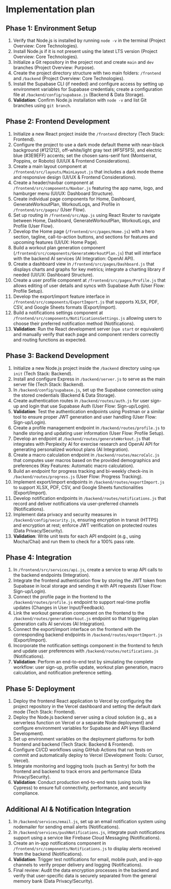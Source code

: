 # Implementation plan

## Phase 1: Environment Setup

1.  Verify that Node.js is installed by running `node -v` in the terminal (Project Overview: Core Technologies).
2.  Install Node.js if it is not present using the latest LTS version (Project Overview: Core Technologies).
3.  Initialize a Git repository in the project root and create `main` and `dev` branches (Project Overview: Purpose).
4.  Create the project directory structure with two main folders: `/frontend` and `/backend` (Project Overview: Core Technologies).
5.  Install the Supabase CLI (if needed) and configure access by setting up environment variables for Supabase credentials; create a configuration file at `/backend/config/supabase.js` (Backend & Data Storage).
6.  **Validation**: Confirm Node.js installation with `node -v` and list Git branches using `git branch`.

## Phase 2: Frontend Development

1.  Initialize a new React project inside the `/frontend` directory (Tech Stack: Frontend).
2.  Configure the project to use a dark mode default theme with near-black background (#121212), off-white/light gray text (#F5F5F5), and electric blue (#3E9EFF) accents; set the chosen sans-serif font (Montserrat, Poppins, or Roboto) (UI/UX & Frontend Considerations).
3.  Create a main layout component at `/frontend/src/layouts/MainLayout.js` that includes a dark mode theme and responsive design (UI/UX & Frontend Considerations).
4.  Create a header/navbar component at `/frontend/src/components/Navbar.js` featuring the app name, logo, and hamburger menu (UI/UX: Dashboard Structure).
5.  Create individual page components for Home, Dashboard, GenerateWorkoutPlan, WorkoutLogs, and Profile in `/frontend/src/pages/` (User Flow).
6.  Set up routing in `/frontend/src/App.js` using React Router to navigate between Home, Dashboard, GenerateWorkoutPlan, WorkoutLogs, and Profile (User Flow).
7.  Develop the Home page (`/frontend/src/pages/Home.js`) with a hero section, tagline, call-to-action buttons, and sections for features and upcoming features (UI/UX: Home Page).
8.  Build a workout plan generation component (`/frontend/src/components/GenerateWorkoutPlan.js`) that will interface with the backend AI services (AI Integration: OpenAI API).
9.  Create a dashboard view in `/frontend/src/pages/Dashboard.js` that displays charts and graphs for key metrics; integrate a charting library if needed (UI/UX: Dashboard Structure).
10. Create a user profile component at `/frontend/src/pages/Profile.js` that allows editing of user details and syncs with Supabase Auth (User Flow: Profile Setup).
11. Develop the export/import feature interface in `/frontend/src/components/ExportImport.js` that supports XLSX, PDF, CSV, and Google Sheets formats (Export/Import).
12. Build a notifications settings component at `/frontend/src/components/NotificationsSettings.js` allowing users to choose their preferred notification method (Notifications).
13. **Validation**: Run the React development server (`npm start` or equivalent) and manually verify that each page and component renders correctly and routing functions as expected.

## Phase 3: Backend Development

1.  Initialize a new Node.js project inside the `/backend` directory using `npm init` (Tech Stack: Backend).
2.  Install and configure Express in `/backend/server.js` to serve as the main server file (Tech Stack: Backend).
3.  In `/backend/config/supabase.js`, set up the Supabase connection using the stored credentials (Backend & Data Storage).
4.  Create authentication routes in `/backend/routes/auth.js` for user sign-up and login that use Supabase Auth (User Flow: Sign-up/Login).
5.  **Validation**: Test the authentication endpoints using Postman or a similar tool to ensure proper JWT generation and user handling (User Flow: Sign-up/Login).
6.  Create a profile management endpoint in `/backend/routes/profile.js` to handle storing and updating user information (User Flow: Profile Setup).
7.  Develop an endpoint at `/backend/routes/generateWorkout.js` that integrates with Perplexity AI for exercise research and OpenAI API for generating personalized workout plans (AI Integration).
8.  Create a macro calculation endpoint in `/backend/routes/macroCalc.js` that computes user macros based on the provided demographics and preferences (Key Features: Automatic macro calculation).
9.  Build an endpoint for progress tracking and bi-weekly check-ins in `/backend/routes/progress.js` (User Flow: Progress Tracking).
10. Implement export/import endpoints in `/backend/routes/exportImport.js` to support XLSX, PDF, CSV, and Google Sheets functionalities (Export/Import).
11. Develop notification endpoints in `/backend/routes/notifications.js` that record and deliver notifications via user-preferred channels (Notifications).
12. Implement data privacy and security measures in `/backend/config/security.js`, ensuring encryption in transit (HTTPS) and encryption at rest; enforce JWT verification on protected routes (Data Privacy/Security).
13. **Validation**: Write unit tests for each API endpoint (e.g., using Mocha/Chai) and run them to check for a 100% pass rate.

## Phase 4: Integration

1.  In `/frontend/src/services/api.js`, create a service to wrap API calls to the backend endpoints (Integration).
2.  Integrate the frontend authentication flow by storing the JWT token from Supabase in local storage and sending it with API requests (User Flow: Sign-up/Login).
3.  Connect the profile page in the frontend to the `/backend/routes/profile.js` endpoint to support real-time profile updates (Changes in User Input/Feedback).
4.  Link the workout generation component on the frontend to the `/backend/routes/generateWorkout.js` endpoint so that triggering plan generation calls AI services (AI Integration).
5.  Connect the export/import interface on the frontend with the corresponding backend endpoints in `/backend/routes/exportImport.js` (Export/Import).
6.  Incorporate the notification settings component in the frontend to fetch and update user preferences with `/backend/routes/notifications.js` (Notifications).
7.  **Validation**: Perform an end-to-end test by simulating the complete workflow: user sign-up, profile update, workout plan generation, macro calculation, and notification preference setting.

## Phase 5: Deployment

1.  Deploy the frontend React application to Vercel by configuring the project repository in the Vercel dashboard and setting the default dark mode (Tech Stack: Frontend).
2.  Deploy the Node.js backend server using a cloud solution (e.g., as a serverless function on Vercel or a separate Node deployment) and configure environment variables for Supabase and API keys (Backend Development).
3.  Set up environment variables on the deployment platforms for both frontend and backend (Tech Stack: Backend & Frontend).
4.  Configure CI/CD workflows using GitHub Actions that run tests on commit and automatically deploy to Vercel (Development Tools: Cursor, Vercel).
5.  Integrate monitoring and logging tools (such as Sentry) for both the frontend and backend to track errors and performance (Data Privacy/Security).
6.  **Validation**: Conduct production end-to-end tests (using tools like Cypress) to ensure full connectivity, performance, and security compliance.

## Additional AI & Notification Integration

1.  In `/backend/services/email.js`, set up an email notification system using nodemailer for sending email alerts (Notifications).
2.  In `/backend/services/pushNotifications.js`, integrate push notifications support using a service like Firebase Cloud Messaging (Notifications).
3.  Create an in-app notifications component in `/frontend/src/components/Notifications.js` to display alerts received from the backend (Notifications).
4.  **Validation**: Trigger test notifications for email, mobile push, and in-app channels to verify proper delivery and logging (Notifications).
5.  Final review: Audit the data encryption processes in the backend and verify that user-specific data is securely separated from the general memory bank (Data Privacy/Security).
